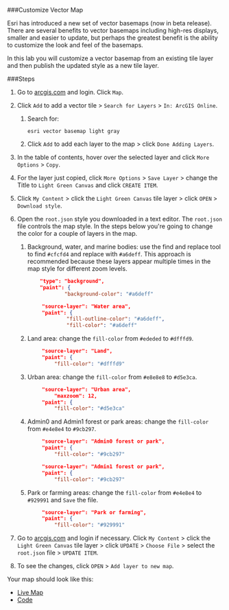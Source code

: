 ###Customize Vector Map

Esri has introduced a new set of vector basemaps (now in beta release). There are several benefits to vector basemaps including high-res displays, smaller and easier to update, but perhaps the greatest benefit is the ability to customize the look and feel of the basemaps.

In this lab you will customize a vector basemap from an existing tile layer and then publish the updated style as a new tile layer.

###Steps

1. Go to [arcgis.com](http://www.arcgis.com) and login. Click `Map`.

2. Click `Add` to add a vector tile > `Search for Layers` > `In: ArcGIS Online`.

	1. Search for:

		```
		esri vector basemap light gray
		```
		
	2. Click `Add` to add each layer to the map > click `Done Adding Layers`.
 
4. In the table of contents, hover over the selected layer and click `More Options` > `Copy`.

5. For the layer just copied, click `More Options` > `Save Layer` > change the Title to `Light Green Canvas` and click `CREATE ITEM`.

6. Click `My Content` > click the `Light Green Canvas` tile layer > click `OPEN` > `Download style`.

7. Open the `root.json` style you downloaded in a text editor. The `root.json` file controls the map style. 
In the steps below you're going to change the color for a couple of layers in the map.
	
	1. Background, water, and marine bodies: use the find and replace tool to find `#cfcfd4` and replace with `#a6deff`. This approach is recommended because these layers appear multiple times in the map style for different zoom levels.  

		```json
			"type": "background",
      		"paint": {
        			"background-color": "#a6deff"
	
		```

	```json
			"source-layer": "Water area",
      		"paint": {
        			"fill-outline-color": "#a6deff",
        			"fill-color": "#a6deff"
	```    
	
	2. Land area: change the `fill-color` from `#ededed` to `#dfffd9`.

	```json
   			"source-layer": "Land",
      		"paint": {
        		"fill-color": "#dfffd9"
	```	
	
	3. Urban area: change the `fill-color` from `#e8e8e8` to `#d5e3ca`.

	```json
			"source-layer": "Urban area",
      			"maxzoom": 12,
      		"paint": {
        		"fill-color": "#d5e3ca"
	```
	
	4. Admin0 and Admin1 forest or park areas: change the `fill-color` from `#e4e8e4` to `#9cb297`.

	```json
			"source-layer": "Admin0 forest or park",
      		"paint": {
        		"fill-color": "#9cb297"
	```	

	```json
			"source-layer": "Admin1 forest or park",
      		"paint": {
        		"fill-color": "#9cb297"	
	```	

	5. Park or farming areas: change the `fill-color` from `#e4e8e4` to `#929991` and `Save` the file.

	```json
			"source-layer": "Park or farming",
      		"paint": {
        		"fill-color": "#929991"
	```
	
8. Go to [arcgis.com](http://www.arcgis.com) and login if necessary. Click `My Content` > click the `Light Green Canvas` tile layer > click `UPDATE` > `Choose File` > select the `root.json` file > `UPDATE ITEM`.

9. To see the changes, click `OPEN` > `Add layer to new map`.  

Your map should look like this:
* [Live Map](http://www.arcgis.com/home/webmap/viewer.html?webmap=b66770c3ad184c6a8f68cba5c19addeb)
* [Code](src/root_lightgreen.json) 
